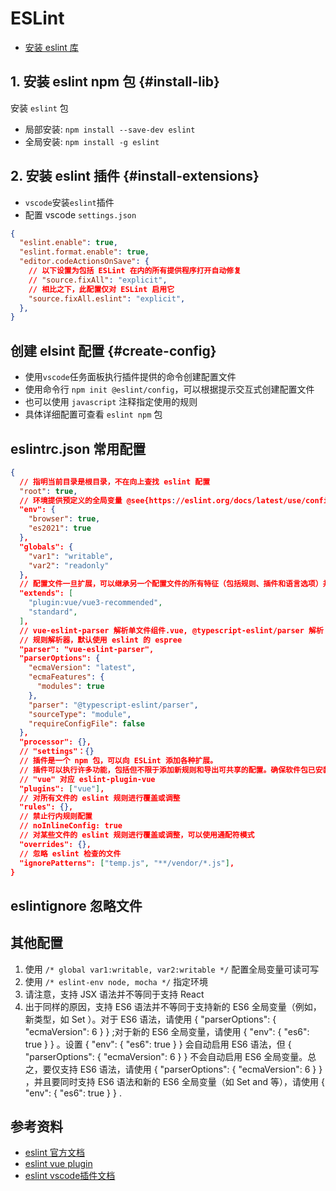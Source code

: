 # ESLint
- [安装 eslint 库](#install-lib)

## 1. 安装 eslint npm 包  {#install-lib}
安装 `eslint` 包
- 局部安装: `npm install --save-dev eslint`
- 全局安装: `npm install -g eslint`


## 2. 安装 eslint 插件  {#install-extensions}
- `vscode`安装`eslint`插件
- 配置 vscode `settings.json`

```json
{
  "eslint.enable": true,
  "eslint.format.enable": true,
  "editor.codeActionsOnSave": {
    // 以下设置为包括 ESLint 在内的所有提供程序打开自动修复
    // "source.fixAll": "explicit",
    // 相比之下，此配置仅对 ESLint 启用它
    "source.fixAll.eslint": "explicit",
  },
}
```


## 创建 elsint 配置 {#create-config}
- 使用`vscode`任务面板执行插件提供的命令创建配置文件
- 使用命令行 `npm init @eslint/config`，可以根据提示交互式创建配置文件
- 也可以使用 `javascript` 注释指定使用的规则
- 具体详细配置可查看 `eslint npm` 包


## eslintrc.json 常用配置
```json
{
  // 指明当前目录是根目录，不在向上查找 eslint 配置
  "root": true,
  // 环境提供预定义的全局变量 @see{https://eslint.org/docs/latest/use/configure/language-options}
  "env": {
    "browser": true,
    "es2021": true
  },
  "globals": {
    "var1": "writable",
    "var2": "readonly"
  },
  // 配置文件一旦扩展，可以继承另一个配置文件的所有特征（包括规则、插件和语言选项）并修改所有选项
  "extends": [
    "plugin:vue/vue3-recommended",
    "standard",
  ],
  // vue-eslint-parser 解析单文件组件.vue, @typescript-eslint/parser 解析 .ts,.tsx
  // 规则解析器，默认使用 eslint 的 espree
  "parser": "vue-eslint-parser",
  "parserOptions": {
    "ecmaVersion": "latest",
    "ecmaFeatures": {
      "modules": true
    },
    "parser": "@typescript-eslint/parser",
    "sourceType": "module",
    "requireConfigFile": false
  },
  "processor": {},
  // "settings"：{}
  // 插件是一个 npm 包，可以向 ESLint 添加各种扩展。
  // 插件可以执行许多功能，包括但不限于添加新规则和导出可共享的配置。确保软件包已安装在 ESLint 可以要求它的目录中
  // "vue" 对应 eslint-plugin-vue
  "plugins": ["vue"],
  // 对所有文件的 eslint 规则进行覆盖或调整
  "rules": {},
  // 禁止行内规则配置
  // noInlineConfig: true
  // 对某些文件的 eslint 规则进行覆盖或调整，可以使用通配符模式
  "overrides": {},
  // 忽略 eslint 检查的文件
  "ignorePatterns": ["temp.js", "**/vendor/*.js"],
}
```

## eslintignore 忽略文件


## 其他配置
1. 使用 `/* global var1:writable, var2:writable */` 配置全局变量可读可写
2. 使用 `/* eslint-env node, mocha */` 指定环境
3. 请注意，支持 JSX 语法并不等同于支持 React
4. 出于同样的原因，支持 ES6 语法并不等同于支持新的 ES6 全局变量（例如，新类型，如 Set ）。对于 ES6 语法，请使用 { "parserOptions": { "ecmaVersion": 6 } } ;对于新的 ES6 全局变量，请使用 { "env": { "es6": true } } 。设置 { "env": { "es6": true } } 会自动启用 ES6 语法，但 { "parserOptions": { "ecmaVersion": 6 } } 不会自动启用 ES6 全局变量。总之，要仅支持 ES6 语法，请使用 { "parserOptions": { "ecmaVersion": 6 } } ，并且要同时支持 ES6 语法和新的 ES6 全局变量（如 Set and 等），请使用 { "env": { "es6": true } } .


## 参考资料
- [eslint 官方文档](https://eslint.org/docs/latest/use/configure/language-options)
- [eslint vue plugin](https://eslint.vuejs.org/user-guide/)
- [eslint vscode插件文档](https://marketplace.visualstudio.com/items?itemName=dbaeumer.vscode-eslint)
